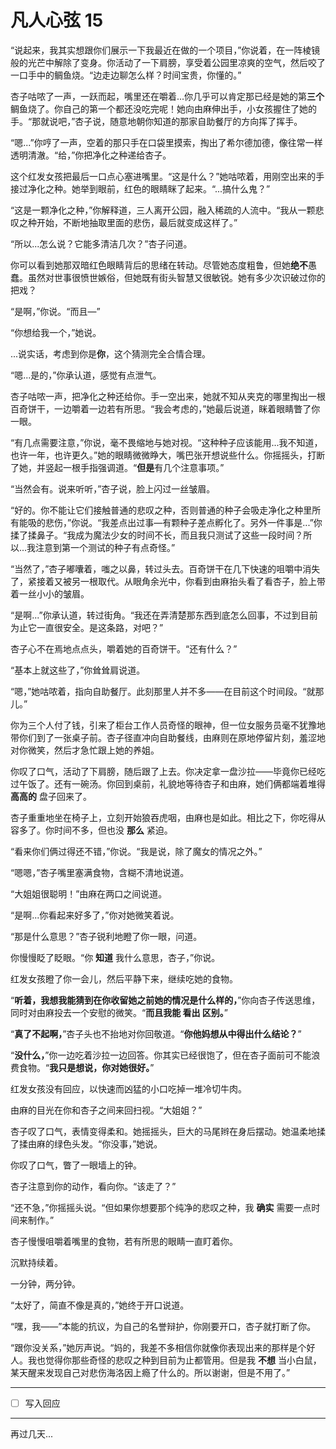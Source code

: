# 凡人心弦 15

“说起来，我其实想跟你们展示一下我最近在做的一个项目，”你说着，在一阵棱镜般的光芒中解除了变身。你活动了一下肩膀，享受着公园里凉爽的空气，然后咬了一口手中的鲷鱼烧。“边走边聊怎么样？时间宝贵，你懂的。”

杏子咕哝了一声，一跃而起，嘴里还在嚼着...你几乎可以肯定那已经是她的第**三个**鲷鱼烧了。你自己的第一个都还没吃完呢！她向由麻伸出手，小女孩握住了她的手。“那就说吧，”杏子说，随意地朝你知道的那家自助餐厅的方向挥了挥手。

“嗯...”你哼了一声，空着的那只手在口袋里摸索，掏出了希尔德加德，像往常一样透明清澈。“给，”你把净化之种递给杏子。

这个红发女孩把最后一口点心塞进嘴里。“这是什么？”她咕哝着，用刚空出来的手接过净化之种。她举到眼前，红色的眼睛眯了起来。“...搞什么鬼？”

“这是一颗净化之种，”你解释道，三人离开公园，融入稀疏的人流中。“我从一颗悲叹之种开始，不断地抽取里面的悲伤，最后就变成这样了。”

“所以...怎么说？它能多清洁几次？”杏子问道。

你可以看到她那双暗红色眼睛背后的思绪在转动。尽管她态度粗鲁，但她**绝不**愚蠢。虽然对世事很愤世嫉俗，但她既有街头智慧又很敏锐。她有多少次识破过你的把戏？

“是啊，”你说。“而且—”

“你想给我一个，”她说。

...说实话，考虑到你是**你**，这个猜测完全合情合理。

“嗯...是的，”你承认道，感觉有点泄气。

杏子咕哝一声，把净化之种还给你。手一空出来，她就不知从夹克的哪里掏出一根百奇饼干，一边嚼着一边若有所思。“我会考虑的，”她最后说道，眯着眼睛瞥了你一眼。

“有几点需要注意，”你说，毫不畏缩地与她对视。“这种种子应该能用...我不知道，也许一年，也许更久。”她的眼睛微微睁大，嘴巴张开想说些什么。你摇摇头，打断了她，并竖起一根手指强调道。“**但是**有几个注意事项。”

“当然会有。说来听听，”杏子说，脸上闪过一丝皱眉。

“好的。你不能让它们接触普通的悲叹之种，否则普通的种子会吸走净化之种里所有能吸的悲伤，”你说。“我差点出过事—有颗种子差点孵化了。另外一件事是...”你揉了揉鼻子。“我成为魔法少女的时间不长，而且我只测试了这些一段时间？所以...我注意到第一个测试的种子有点奇怪。”

“当然了，”杏子嘟囔着，嗤之以鼻，转过头去。百奇饼干在几下快速的咀嚼中消失了，紧接着又被另一根取代。从眼角余光中，你看到由麻抬头看了看杏子，脸上带着一丝小小的皱眉。

“是啊...”你承认道，转过街角。“我还在弄清楚那东西到底怎么回事，不过到目前为止它一直很安全。是这条路，对吧？”

杏子心不在焉地点点头，嚼着她的百奇饼干。“还有什么？”

“基本上就这些了，”你耸耸肩说道。

“嗯，”她咕哝着，指向自助餐厅。此刻那里人并不多——在目前这个时间段。“就那儿。”

你为三个人付了钱，引来了柜台工作人员奇怪的眼神，但一位女服务员毫不犹豫地带你们到了一张桌子前。杏子径直冲向自助餐线，由麻则在原地停留片刻，羞涩地对你微笑，然后才急忙跟上她的养姐。

你叹了口气，活动了下肩膀，随后跟了上去。你决定拿一盘沙拉——毕竟你已经吃过午饭了。还有一碗汤。你回到桌前，礼貌地等待杏子和由麻，她们俩都端着堆得 **高高的** 盘子回来了。

杏子重重地坐在椅子上，立刻开始狼吞虎咽，由麻也是如此。相比之下，你吃得从容多了。你时间不多，但也没 **那么** 紧迫。

“看来你们俩过得还不错，”你说。“我是说，除了魔女的情况之外。”

“嗯嗯，”杏子嘴里塞满食物，含糊不清地说道。

“大姐姐很聪明！”由麻在两口之间说道。

“是啊...你看起来好多了，”你对她微笑着说。

“那是什么意思？”杏子锐利地瞪了你一眼，问道。

你慢慢眨了眨眼。“你 **知道** 我什么意思，杏子，”你说。

红发女孩瞪了你一会儿，然后平静下来，继续吃她的食物。

“**听着，我想我能猜到在你收留她之前她的情况是什么样的，**”你向杏子传送思维，同时对由麻投去一个安慰的微笑。“**而且我能 **看出** 区别。**”

“**真了不起啊，**”杏子头也不抬地对你回敬道。“**你他妈想从中得出什么结论？**”

“**没什么，**”你一边吃着沙拉一边回答。你其实已经很饱了，但在杏子面前可不能浪费食物。“**我只是想说，你对她很好。**”

红发女孩没有回应，以快速而凶猛的小口吃掉一堆冷切牛肉。

由麻的目光在你和杏子之间来回扫视。“大姐姐？”

杏子叹了口气，表情变得柔和。她摇摇头，巨大的马尾辫在身后摆动。她温柔地揉了揉由麻的绿色头发。“你没事，”她说。

你叹了口气，瞥了一眼墙上的钟。

杏子注意到你的动作，看向你。“该走了？”

“还不急，”你摇摇头说。“但如果你想要那个纯净的悲叹之种，我 **确实** 需要一点时间来制作。”

杏子慢慢咀嚼着嘴里的食物，若有所思的眼睛一直盯着你。

沉默持续着。

一分钟，两分钟。

“太好了，简直不像是真的，”她终于开口说道。

“嘿，我——”本能的抗议，为自己的名誉辩护，你刚要开口，杏子就打断了你。

“跟你没关系，”她厉声说。“妈的，我差不多相信你就像你表现出来的那样是个好人。我也觉得你那些奇怪的悲叹之种到目前为止都管用。但是我 **不想** 当小白鼠，某天醒来发现自己对悲伤海洛因上瘾了什么的。所以谢谢，但是不用了。”

---

- [ ] 写入回应

---

再过几天...
